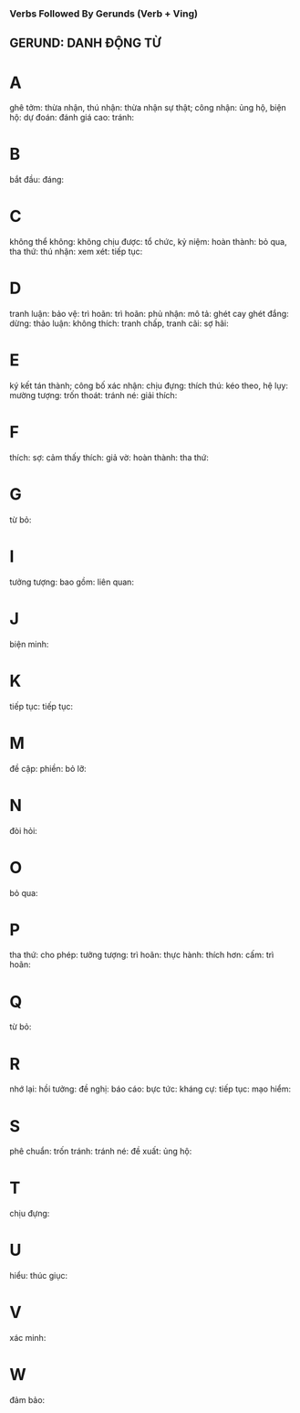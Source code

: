 ### Verbs Followed By Gerunds (Verb + Ving) 
## GERUND: DANH ĐỘNG TỪ

# A
ghê tởm: 
thừa nhận, thú nhận: 
thừa nhận sự thật; công nhận: 
ủng hộ, biện hộ: 
dự đoán: 
đánh giá cao: 
tránh: 
# B
bắt đầu: 
đáng: 
# C
không thể không: 
không chịu được: 
tổ chức, kỷ niệm: 
hoàn thành: 
bỏ qua, tha thứ: 
thú nhận: 
xem xét: 
tiếp tục: 
# D
tranh luận: 
bảo vệ: 
trì hoãn: 
trì hoãn: 
phủ nhận: 
mô tả: 
ghét cay ghét đắng: 
dừng: 
thảo luận: 
không thích: 
tranh chấp, tranh cãi: 
sợ hãi: 
# E
ký kết tán thành; công bố xác nhận: 
chịu đựng: 
thích thú: 
kéo theo, hệ lụy: 
mường tượng: 
trốn thoát: 
tránh né: 
giải thích: 
# F
thích: 
sợ: 
cảm thấy thích: 
giả vờ: 
hoàn thành: 
tha thứ: 
# G
từ bỏ: 
# I
tưởng tượng: 
bao gồm: 
liên quan: 
# J
biện minh: 
# K
tiếp tục: 
tiếp tục: 
# M
đề cập: 
phiền: 
bỏ lỡ: 
# N
đòi hỏi: 
# O
bỏ qua: 
# P
tha thứ: 
cho phép: 
tưởng tượng: 
trì hoãn: 
thực hành: 
thích hơn: 
cấm: 
trì hoãn: 
# Q
từ bỏ: 
# R
nhớ lại: 
hồi tưởng: 
đề nghị: 
báo cáo: 
bực tức: 
kháng cự: 
tiếp tục: 
mạo hiểm: 
# S
phê chuẩn: 
trốn tránh: 
tránh né: 
đề xuất: 
ủng hộ: 
# T
chịu đựng: 
# U
hiểu: 
thúc giục: 
# V
xác minh: 
# W
đảm bảo: 